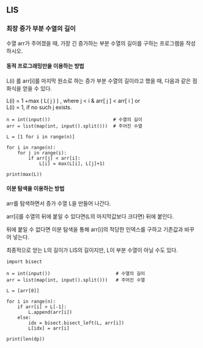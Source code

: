 ## LIS

### 최장 증가 부분 수열의 길이

수열 arr가 주어졌을 때, 가장 긴 증가하는 부분 수열의 길이를 구하는 프로그램을 작성하시오.

#### 동적 프로그래밍만을 이용하는 방법

L(i) 를 arr[i]를 마지막 원소로 하는 증가 부분 수열의 길이라고 했을 때, 다음과 같은 점화식을 얻을 수 있다.

L(i) = 1 +max ( L( j ) ) , where j < i & arr[ j ] < arr[ i ]
or  
L(i) = 1, if no such j exists.

```
n = int(input())                       # 수열의 길이
arr = list(map(int, input().split()))  # 주어진 수열

L = [1 for i in range(n)]

for i in range(n):
    for j in range(i):
        if arr[j] < arr[i]:
            L[i] = max(L[i], L[j]+1)
           
print(max(L))
```


#### 이분 탐색을 이용하는 방법

arr를 탐색하면서 증가 수열 L을 만들어 나간다.

arr[i]를 수열의 뒤에 붙일 수 있다면(L의 마지막값보다 크다면) 뒤에 붙인다.

뒤에 붙일 수 없다면 이분 탐색을 통해 arr[i]의 적당한 인덱스를 구하고 기존값과 바꾸어 넣는다.

최종적으로 얻는 L의 길이가 LIS의 길이지만, L이 부분 수열이 아닐 수도 있다.

```
import bisect

n = int(input())                        # 수열의 길이
arr = list(map(int, input().split()))   # 주어진 수열

L = [arr[0]]

for i in range(n):
    if arr[i] > L[-1]:
        L.append(arr[i])
    else:
        idx = bisect.bisect_left(L, arr[i])
        L[idx] = arr[i]
        
print(len(dp))
```
